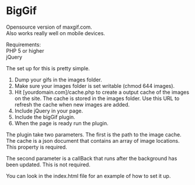 BigGif
======

Opensource version of maxgif.com.<br/>
Also works really well on mobile devices.<br/>

Requirements:<br/>
PHP 5 or higher<br/>
jQuery<br/>

The set up for this is pretty simple.

<ol>
<li>Dump your gifs in the images folder.</li>
<li>Make sure your images folder is set writable (chmod 644 images).</li>
<li>Hit [yourdomain.com]/cache.php to create a output cache of the images on the site. The cache is stored in the images folder. Use this URL to refresh the cache when new images are added.</li>
<li>Include jQuery in your page.</li>
<li>Include the bigGif plugin.</li>
<li>When the page is ready run the plugin.</li>
</ol>

<p>The plugin take two parameters. The first is the path to the image cache. The cache is a json document that contains an array of image locations. This property is required.</p>
<p>The second parameter is a callBack that runs after the background has been updated. This is not required.</p>

You can look in the index.html file for an example of how to set it up.